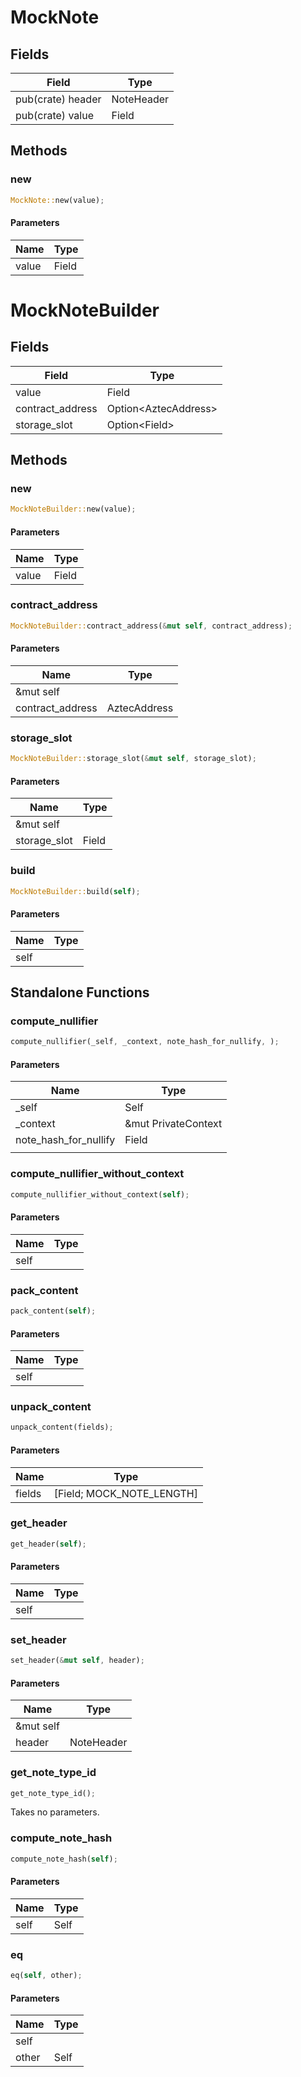 # MockNote

## Fields
| Field | Type |
| --- | --- |
| pub(crate) header | NoteHeader |
| pub(crate) value | Field |

## Methods

### new

```rust
MockNote::new(value);
```

#### Parameters
| Name | Type |
| --- | --- |
| value | Field |

# MockNoteBuilder

## Fields
| Field | Type |
| --- | --- |
| value | Field |
| contract_address | Option&lt;AztecAddress&gt; |
| storage_slot | Option&lt;Field&gt; |

## Methods

### new

```rust
MockNoteBuilder::new(value);
```

#### Parameters
| Name | Type |
| --- | --- |
| value | Field |

### contract_address

```rust
MockNoteBuilder::contract_address(&mut self, contract_address);
```

#### Parameters
| Name | Type |
| --- | --- |
| &mut self |  |
| contract_address | AztecAddress |

### storage_slot

```rust
MockNoteBuilder::storage_slot(&mut self, storage_slot);
```

#### Parameters
| Name | Type |
| --- | --- |
| &mut self |  |
| storage_slot | Field |

### build

```rust
MockNoteBuilder::build(self);
```

#### Parameters
| Name | Type |
| --- | --- |
| self |  |

## Standalone Functions

### compute_nullifier

```rust
compute_nullifier(_self, _context, note_hash_for_nullify, );
```

#### Parameters
| Name | Type |
| --- | --- |
| _self | Self |
| _context | &mut PrivateContext |
| note_hash_for_nullify | Field |
|  |  |

### compute_nullifier_without_context

```rust
compute_nullifier_without_context(self);
```

#### Parameters
| Name | Type |
| --- | --- |
| self |  |

### pack_content

```rust
pack_content(self);
```

#### Parameters
| Name | Type |
| --- | --- |
| self |  |

### unpack_content

```rust
unpack_content(fields);
```

#### Parameters
| Name | Type |
| --- | --- |
| fields | [Field; MOCK_NOTE_LENGTH] |

### get_header

```rust
get_header(self);
```

#### Parameters
| Name | Type |
| --- | --- |
| self |  |

### set_header

```rust
set_header(&mut self, header);
```

#### Parameters
| Name | Type |
| --- | --- |
| &mut self |  |
| header | NoteHeader |

### get_note_type_id

```rust
get_note_type_id();
```

Takes no parameters.

### compute_note_hash

```rust
compute_note_hash(self);
```

#### Parameters
| Name | Type |
| --- | --- |
| self | Self |

### eq

```rust
eq(self, other);
```

#### Parameters
| Name | Type |
| --- | --- |
| self |  |
| other | Self |

